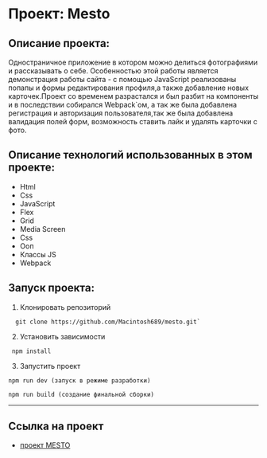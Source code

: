 # Проект: Mesto

## Описание проекта:
Одностраничное приложение в котором можно делиться фотографиями и рассказывать о себе. Особенностью этой работы является демонстрация работы сайта - с помощью JavaScript реализованы попапы и формы редактирования профиля,а также добавление новых карточек.Проект со временем разрастался и был разбит на компоненты и в последствии собирался Webpack`ом, а так же была добавлена регистрация и авторизация пользователя,так же была добавлена валидация полей форм, возможность ставить лайк и удалять карточки с фото.

## Описание технологий использованных в этом проекте:
- Html
- Css
- JavaScript
- Flex
- Grid
- Media Screen
- Css
- Ооп
- Классы JS
- Webpack

## Запуск проекта:
1) Клонировать репозиторий
```
  git clone https://github.com/Macintosh689/mesto.git`
```
2) Установить зависимости
 ```
  npm install
 ```
3) Запустить проект
```
npm run dev (запуск в режиме разработки)
```
    npm run build (создание финальной сборки)

______
## Ссылка на проект
* [проект MESTO](https://macintosh689.github.io/mesto/)
